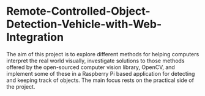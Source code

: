 # Remote-Controlled-Object-Detection-Vehicle-with-Web-Integration
The  aim of this project is to explore different methods for helping computers interpret the  real world visually, investigate solutions to those methods offered by the open-sourced  computer vision library, OpenCV, and implement some of these in a Raspberry Pi based  application for detecting and keeping track of objects. The main focus rests on the  practical side of the project.
